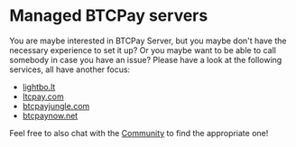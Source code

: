 # Managed BTCPay servers

You are maybe interested in BTCPay Server, but you maybe don't have the necessary experience to set it up? Or you maybe want to be able to call somebody in case you have an issue? Please have a look at the following services, all have another focus:

* [lightbo.lt](https://lightbo.lt)
* [ltcpay.com](https://ltcpay.com/)
* [btcpayjungle.com](https://btcpayjungle.com)
* [btcpaynow.net](https://btcpaynow.net)

Feel free to also chat with the [Community](Community.md) to find the appropriate one!
